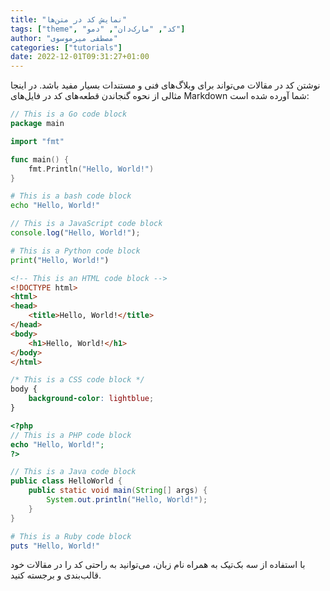 ```yaml
---
title: "نمایش کد در متن‌ها"
tags: ["theme", "کد", "مارک‌دان", "دمو"]
author: "مصطفی میرموسوی"
categories: ["tutorials"]
date: 2022-12-01T09:31:27+01:00
---
```

نوشتن کد در مقالات می‌تواند برای وبلاگ‌های فنی و مستندات بسیار مفید باشد. در اینجا مثالی از نحوه گنجاندن قطعه‌های کد در فایل‌های Markdown شما آورده شده است:

```go
// This is a Go code block
package main

import "fmt"

func main() {
    fmt.Println("Hello, World!")
}
```

<!--more-->

```bash
# This is a bash code block
echo "Hello, World!"
```

```javascript
// This is a JavaScript code block
console.log("Hello, World!");
```

```python
# This is a Python code block
print("Hello, World!")
```

```html
<!-- This is an HTML code block -->
<!DOCTYPE html>
<html>
<head>
    <title>Hello, World!</title>
</head>
<body>
    <h1>Hello, World!</h1>
</body>
</html>
```

```css
/* This is a CSS code block */
body {
    background-color: lightblue;
}
```

```php
<?php
// This is a PHP code block
echo "Hello, World!";
?>
```

```java
// This is a Java code block
public class HelloWorld {
    public static void main(String[] args) {
        System.out.println("Hello, World!");
    }
}
```

```ruby
# This is a Ruby code block
puts "Hello, World!"
```

با استفاده از سه بک‌تیک به همراه نام زبان، می‌توانید به راحتی کد را در مقالات خود قالب‌بندی و برجسته کنید.

